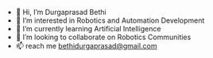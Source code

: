 - 👋 Hi, I’m Durgaprasad Bethi
- 👀 I’m interested in Robotics and Automation Development
- 🌱 I’m currently learning Artificial Intelligence
- 💞️ I’m looking to collaborate on Robotics Communities
- 📫 reach me bethidurgaprasad@gmail.com

<!---
BETHIDURGAPRASAD/BETHIDURGAPRASAD is a ✨ special ✨ repository because its `README.md` (this file) appears on your GitHub profile.
You can click the Preview link to take a look at your changes.
--->
